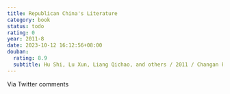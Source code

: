 ```yaml
---
title: Republican China's Literature
category: book
status: todo
rating: 0
year: 2011-8
date: 2023-10-12 16:12:56+08:00
douban:
  rating: 8.9
  subtitle: Hu Shi, Lu Xun, Liang Qichao, and others / 2011 / Changan Press of China
---
```


Via Twitter comments
